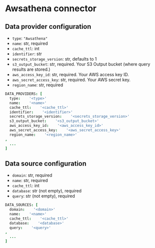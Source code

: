 # Awsathena connector

## Data provider configuration

* `type`: `"Awsathena"`
* `name`: str, required
* `cache_ttl`: int
* `identifier`: str
* `secrets_storage_version`: str, defaults to 1
* `s3_output_bucket`: str, required. Your S3 Output bucket (where query results are stored.)
* `aws_access_key_id`: str, required. Your AWS access key ID.
* `aws_secret_access_key`: str, required. Your AWS secret key.
* `region_name`: str, required

```coffee
DATA_PROVIDERS: [
  type:    '<type>'
  name:    '<name>'
  cache_ttl:    '<cache_ttl>'
  identifier:    '<identifier>'
  secrets_storage_version:    '<secrets_storage_version>'
  s3_output_bucket:    '<s3_output_bucket>'
  aws_access_key_id:    '<aws_access_key_id>'
  aws_secret_access_key:    '<aws_secret_access_key>'
  region_name:    '<region_name>'
,
  ...
]
```


## Data source configuration

* `domain`: str, required
* `name`: str, required
* `cache_ttl`: int
* `database`: str (not empty), required
* `query`: str (not empty), required

```coffee
DATA_SOURCES: [
  domain:    '<domain>'
  name:    '<name>'
  cache_ttl:    '<cache_ttl>'
  database:    '<database>'
  query:    '<query>'
,
  ...
]
```

